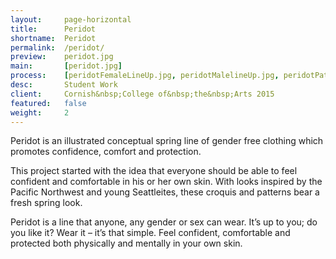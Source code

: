 ```yaml
---
layout:     page-horizontal
title:      Peridot
shortname:  Peridot
permalink:  /peridot/
preview:    peridot.jpg
main:       [peridot.jpg]
process:    [peridotFemaleLineUp.jpg, peridotMalelineUp.jpg, peridotPatterns.jpg]
desc:       Student Work
client:     Cornish&nbsp;College of&nbsp;the&nbsp;Arts 2015
featured:   false
weight:     2
---
```


Peridot is an illustrated conceptual spring line of gender free clothing which promotes confidence, comfort and protection.

This project started with the idea that everyone should be able to feel confident and comfortable in his or her own skin. With looks inspired by the Pacific Northwest and young Seattleites, these croquis and patterns bear a fresh spring look.

Peridot is a line that anyone, any gender or sex can wear. It’s up to you; do you like it? Wear it – it’s that simple. Feel confident, comfortable and protected both physically and mentally in your own skin.
